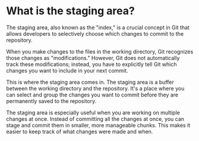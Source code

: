 # What is the staging area?

The staging area, also known as the "index," is a crucial concept in Git that allows developers to selectively choose which changes to commit to the repository.

When you make changes to the files in the working directory, Git recognizes those changes as "modifications." However, Git does not automatically track these modifications; instead, you have to explicitly tell Git which changes you want to include in your next commit.

This is where the staging area comes in. The staging area is a buffer between the working directory and the repository. It's a place where you can select and group the changes you want to commit before they are permanently saved to the repository.

The staging area is especially useful when you are working on multiple changes at once. Instead of committing all the changes at once, you can stage and commit them in smaller, more manageable chunks. This makes it easier to keep track of what changes were made and when.